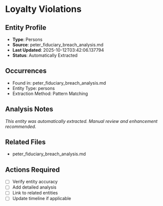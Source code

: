 # Loyalty Violations

## Entity Profile
- **Type**: Persons
- **Source**: peter_fiduciary_breach_analysis.md
- **Last Updated**: 2025-10-12T03:42:06.137794
- **Status**: Automatically Extracted

## Occurrences
- Found in: peter_fiduciary_breach_analysis.md
- Entity Type: persons
- Extraction Method: Pattern Matching

## Analysis Notes
*This entity was automatically extracted. Manual review and enhancement recommended.*

## Related Files
- peter_fiduciary_breach_analysis.md

## Actions Required
- [ ] Verify entity accuracy
- [ ] Add detailed analysis
- [ ] Link to related entities
- [ ] Update timeline if applicable
